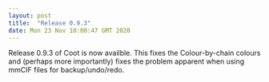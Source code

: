 ```yaml
---
layout: post
title:  "Release 0.9.3"
date: Mon 23 Nov 10:00:47 GMT 2020
---
```


Release 0.9.3 of Coot is now availble. This fixes the Colour-by-chain colours and (perhaps more importantly)
fixes the problem apparent when using mmCIF files for backup/undo/redo.


